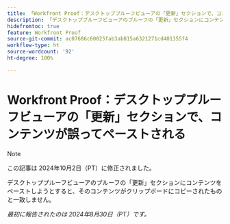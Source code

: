 ```yaml
---
title: 「Workfront Proof：デスクトッププルーフビューアの「更新」セクションで、コンテンツが誤ってペーストされる」
description: 「デスクトッププルーフビューアのプルーフの「更新」セクションにコンテンツをペーストしようとすると、そのコンテンツがクリップボードにコピーされたものと一致しません。」
hidefromtoc: true
feature: Workfront Proof
source-git-commit: ac07686c60025fab3ab815a6321271cd401355f4
workflow-type: ht
source-wordcount: '92'
ht-degree: 100%

---
```


# Workfront Proof：デスクトッププルーフビューアの「更新」セクションで、コンテンツが誤ってペーストされる

>[!NOTE]
>
>この記事は 2024年10月2日（PT）に修正されました。

デスクトッププルーフビューアのプルーフの「更新」セクションにコンテンツをペーストしようとすると、そのコンテンツがクリップボードにコピーされたものと一致しません。

_最初に報告されたのは 2024年8月30日（PT）です。_
